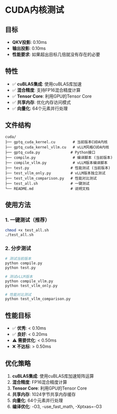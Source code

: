 # CUDA内核测试

## 目标
- **QKV投影**: 0.10ms
- **输出投影**: 0.10ms
- **性能要求**: 如果超出目标几倍就没有存在的必要

## 特性
- ✅ **cuBLAS集成**: 使用cuBLAS库加速
- ✅ **混合精度**: 支持FP16混合精度计算
- ✅ **Tensor Core**: 利用GPU的Tensor Core
- ✅ **共享内存**: 优化内存访问模式
- ✅ **向量化**: 64个元素并行处理

## 文件结构
```
cuda/
├── gptq_cuda_kernel.cu        # 当前版本CUDA内核
├── gptq_cuda_kernel_vllm.cu   # vLLM风格CUDA内核
├── gptq_cuda.py              # Python接口
├── compile.py                 # 编译脚本 (当前版本)
├── compile_vllm.py            # vLLM版本编译脚本
├── test.py                   # 性能测试 (当前版本)
├── test_vllm_only.py         # vLLM版本独立测试
├── test_vllm_comparison.py   # 性能对比测试
├── test_all.sh               # 一键测试
└── README.md                 # 说明文档
```

## 使用方法

### 1. 一键测试（推荐）
```bash
chmod +x test_all.sh
./test_all.sh
```

### 2. 分步测试
```bash
# 测试当前版本
python compile.py
python test.py

# 测试vLLM版本
python compile_vllm.py
python test_vllm_only.py

# 性能对比测试
python test_vllm_comparison.py
```

## 性能目标
- ✅ **优秀**: < 0.10ms
- ✅ **良好**: < 0.20ms
- ⚠️ **需要优化**: < 0.50ms
- ❌ **不达标**: > 0.50ms

## 优化策略
1. **cuBLAS集成**: 使用cuBLAS库加速矩阵运算
2. **混合精度**: FP16混合精度计算
3. **Tensor Core**: 利用GPU的Tensor Core
4. **共享内存**: 1024字节共享内存缓存
5. **向量化**: 64个元素并行处理
6. **编译优化**: -O3, -use_fast_math, -Xptxas=-O3